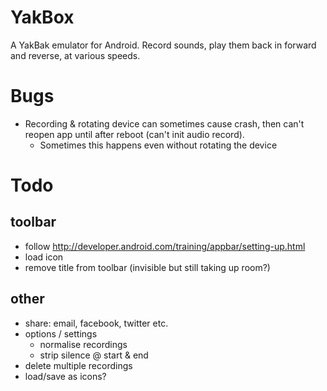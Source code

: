 YakBox
======

A YakBak emulator for Android. Record sounds, play them back in forward
and reverse, at various speeds.

# Bugs
- Recording & rotating device can sometimes cause crash, then can't
  reopen app until after reboot (can't init audio record).
    + Sometimes this happens even without rotating the device

# Todo
## toolbar
- follow http://developer.android.com/training/appbar/setting-up.html
- load icon
- remove title from toolbar (invisible but still taking up room?)
## other
- share: email, facebook, twitter etc.
- options / settings
    + normalise recordings
    + strip silence @ start & end
- delete multiple recordings
- load/save as icons?
